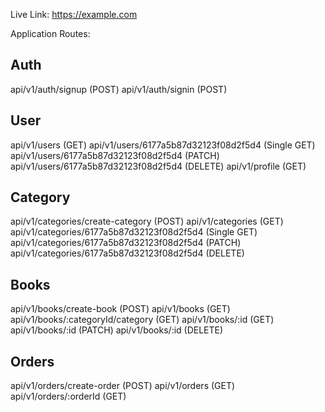 Live Link: https://example.com

Application Routes:

## Auth
api/v1/auth/signup (POST)
api/v1/auth/signin (POST)

## User
api/v1/users (GET)
api/v1/users/6177a5b87d32123f08d2f5d4 (Single GET) 
api/v1/users/6177a5b87d32123f08d2f5d4 (PATCH)
api/v1/users/6177a5b87d32123f08d2f5d4 (DELETE) 
api/v1/profile (GET)


## Category
api/v1/categories/create-category (POST)
api/v1/categories (GET)
api/v1/categories/6177a5b87d32123f08d2f5d4 (Single GET) 
api/v1/categories/6177a5b87d32123f08d2f5d4 (PATCH)
api/v1/categories/6177a5b87d32123f08d2f5d4 (DELETE) 


## Books
api/v1/books/create-book (POST)
api/v1/books (GET)
api/v1/books/:categoryId/category (GET)
api/v1/books/:id (GET)
api/v1/books/:id (PATCH)
api/v1/books/:id (DELETE)

## Orders
api/v1/orders/create-order (POST)
api/v1/orders (GET)
api/v1/orders/:orderId (GET)
